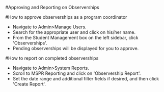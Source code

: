#Approving and Reporting on Observerships

#How to approve observerships as a program coordinator
* Navigate to Admin>Manage Users.
* Search for the appropriate user and click on his/her name.
* From the Student Management box on the left sidebar, click 'Observerships'.
* Pending observerships will be displayed for you to approve.

#How to report on completed observerships
* Navigate to Admin>System Reports.
* Scroll to MSPR Reporting and click on 'Observership Report'.
* Set the date range and additional filter fields if desired, and then click 'Create Report'.
